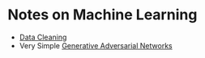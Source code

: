 # Notes on Machine Learning

* [Data Cleaning](data-cleaning.ipynb)
* Very Simple [Generative Adversarial Networks](https://nbviewer.jupyter.org/github/thomd/on-machine-learning/blob/main/simple-gan.ipynb)
